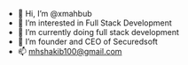 - 👋 Hi, I’m @xmahbub
- 👀 I’m interested in Full Stack Development
- 🌱 I’m currently doing full stack development
- 💞️ I’m founder and CEO of Securedsoft
- 📫 mhshakib100@gmail.com


<!---
xmahbub/xmahbub is a ✨ special ✨ repository because its `README.md` (this file) appears on your GitHub profile.
You can click the Preview link to take a look at your changes.
--->
